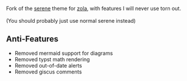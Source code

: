 Fork of the [serene](https://github.com/isunjn/serene) theme for [zola](https://www.getzola.org/), with features I will never use torn out.  
<br>
(You should probably just use normal serene instead)

## Anti-Features
- Removed mermaid support for diagrams
- Removed typst math rendering
- Removed out-of-date alerts
- Removed giscus comments
